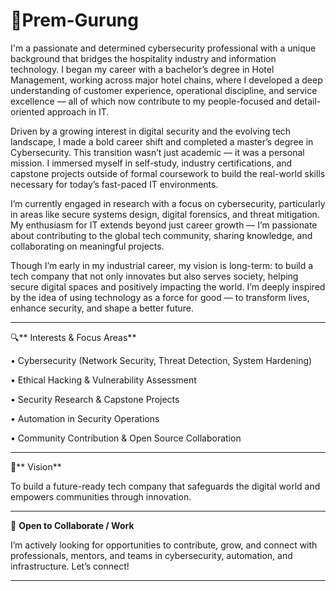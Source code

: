 # 👤Prem-Gurung
I'm a passionate and determined cybersecurity professional with a unique background that bridges the hospitality industry and information technology. I began my career with a bachelor’s degree in Hotel Management, working across major hotel chains, where I developed a deep understanding of customer experience, operational discipline, and service excellence — all of which now contribute to my people-focused and detail-oriented approach in IT.

Driven by a growing interest in digital security and the evolving tech landscape, I made a bold career shift and completed a master’s degree in Cybersecurity. This transition wasn’t just academic — it was a personal mission. I immersed myself in self-study, industry certifications, and capstone projects outside of formal coursework to build the real-world skills necessary for today’s fast-paced IT environments.

I’m currently engaged in research with a focus on cybersecurity, particularly in areas like secure systems design, digital forensics, and threat mitigation. My enthusiasm for IT extends beyond just career growth — I’m passionate about contributing to the global tech community, sharing knowledge, and collaborating on meaningful projects.

Though I’m early in my industrial career, my vision is long-term: to build a tech company that not only innovates but also serves society, helping secure digital spaces and positively impacting the world. I’m deeply inspired by the idea of using technology as a force for good — to transform lives, enhance security, and shape a better future.
________________________________________
🔍** Interests & Focus Areas**

•	Cybersecurity (Network Security, Threat Detection, System Hardening)

•	Ethical Hacking & Vulnerability Assessment

•	Security Research & Capstone Projects

•	Automation in Security Operations

•	Community Contribution & Open Source Collaboration
________________________________________

🚀** Vision**

To build a future-ready tech company that safeguards the digital world and empowers communities through innovation.
________________________________________
📡 **Open to Collaborate / Work**

I’m actively looking for opportunities to contribute, grow, and connect with professionals, mentors, and teams in cybersecurity, automation, and infrastructure.
Let’s connect!

________________________________________
